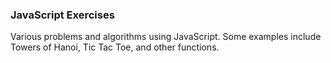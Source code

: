 ### JavaScript Exercises

Various problems and algorithms using JavaScript. Some examples include
Towers of Hanoi, Tic Tac Toe, and other functions.